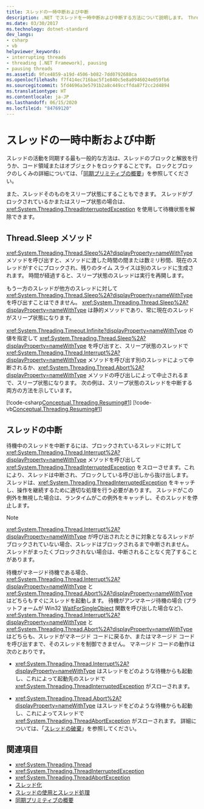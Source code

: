 ```yaml
---
title: スレッドの一時中断および中断
description: .NET でスレッドを一時中断および中断する方法について説明します。 Thread.Sleep や Thread.Interrupt のようなメソッドや、ThreadInterruptedException などの例外を使用する方法について説明します。
ms.date: 03/30/2017
ms.technology: dotnet-standard
dev_langs:
- csharp
- vb
helpviewer_keywords:
- interrupting threads
- threading [.NET Framework], pausing
- pausing threads
ms.assetid: 9fce4859-a19d-4506-b082-7dd0792688ca
ms.openlocfilehash: f7f414ec716bac5f1e840c5e8a0946024e059fb6
ms.sourcegitcommit: 5fd4696a3e5791b2a8c449ccffda87f2cc2d4894
ms.translationtype: HT
ms.contentlocale: ja-JP
ms.lasthandoff: 06/15/2020
ms.locfileid: "84769120"
---
```

# <a name="pausing-and-interrupting-threads"></a>スレッドの一時中断および中断

スレッドの活動を同期する最も一般的な方法は、スレッドのブロックと解放を行うか、コード領域またはオブジェクトをロックすることです。 ロックとブロックのしくみの詳細については、「[同期プリミティブの概要](overview-of-synchronization-primitives.md)」を参照してください。  
  
 また、スレッドそのものをスリープ状態にすることもできます。 スレッドがブロックされているかまたはスリープ状態の場合は、<xref:System.Threading.ThreadInterruptedException> を使用して待機状態を解除できます。  
  
## <a name="the-threadsleep-method"></a>Thread.Sleep メソッド

 <xref:System.Threading.Thread.Sleep%2A?displayProperty=nameWithType> メソッドを呼び出すと、メソッドに渡した時間の間または数ミリ秒間、現在のスレッドがすぐにブロックされ、残りのタイム スライスは別のスレッドに生成されます。 時間が経過すると、スリープ状態のスレッドは実行を再開します。  
  
 もう一方のスレッドが他方のスレッドに対して <xref:System.Threading.Thread.Sleep%2A?displayProperty=nameWithType> を呼び出すことはできません。  <xref:System.Threading.Thread.Sleep%2A?displayProperty=nameWithType> は静的メソッドであり、常に現在のスレッドがスリープ状態になります。  
  
 <xref:System.Threading.Timeout.Infinite?displayProperty=nameWithType> の値を指定して <xref:System.Threading.Thread.Sleep%2A?displayProperty=nameWithType> を呼び出すと、スリープ状態のスレッドで <xref:System.Threading.Thread.Interrupt%2A?displayProperty=nameWithType> メソッドを呼び出す別のスレッドによって中断されるか、<xref:System.Threading.Thread.Abort%2A?displayProperty=nameWithType> メソッドの呼び出しによって中止されるまで、スリープ状態になります。  次の例は、スリープ状態のスレッドを中断する両方の方法を示しています。  
  
 [!code-csharp[Conceptual.Threading.Resuming#1](../../../samples/snippets/csharp/VS_Snippets_CLR/Conceptual.Threading.Resuming/cs/Sleep1.cs#1)]
 [!code-vb[Conceptual.Threading.Resuming#1](../../../samples/snippets/visualbasic/VS_Snippets_CLR/Conceptual.Threading.Resuming/vb/Sleep1.vb#1)]  
  
## <a name="interrupting-threads"></a>スレッドの中断

 待機中のスレッドを中断するには、ブロックされているスレッドに対して <xref:System.Threading.Thread.Interrupt%2A?displayProperty=nameWithType> メソッドを呼び出して <xref:System.Threading.ThreadInterruptedException> をスローさせます。これにより、スレッドは中断され、ブロックしている呼び出しから抜け出します。 スレッドは、<xref:System.Threading.ThreadInterruptedException> をキャッチし、操作を継続するために適切な処理を行う必要があります。 スレッドがこの例外を無視した場合は、ランタイムがこの例外をキャッチし、そのスレッドを停止します。  
  
> [!NOTE]
> <xref:System.Threading.Thread.Interrupt%2A?displayProperty=nameWithType> が呼び出されたときに対象となるスレッドがブロックされていない場合、スレッドはブロックされるまで中断されません。 スレッドがまったくブロックされない場合は、中断されることなく完了することがあります。  
  
 待機がマネージド待機である場合、<xref:System.Threading.Thread.Interrupt%2A?displayProperty=nameWithType> と <xref:System.Threading.Thread.Abort%2A?displayProperty=nameWithType> はどちらもすぐにスレッドを起動します。 待機がアンマネージ待機の場合 (プラットフォームが Win32 [WaitForSingleObject](/windows/desktop/api/synchapi/nf-synchapi-waitforsingleobject) 関数を呼び出した場合など)、<xref:System.Threading.Thread.Interrupt%2A?displayProperty=nameWithType> と <xref:System.Threading.Thread.Abort%2A?displayProperty=nameWithType> はどちらも、スレッドがマネージド コードに戻るか、またはマネージド コードを呼び出すまで、そのスレッドを制御できません。 マネージド コードの動作は次のとおりです。  
  
- <xref:System.Threading.Thread.Interrupt%2A?displayProperty=nameWithType> はスレッドをどのような待機からも起動し、これによって起動先のスレッドで <xref:System.Threading.ThreadInterruptedException> がスローされます。  
  
- <xref:System.Threading.Thread.Abort%2A?displayProperty=nameWithType> はスレッドをどのような待機からも起動し、これによってスレッドで <xref:System.Threading.ThreadAbortException> がスローされます。 詳細については、「[スレッドの破棄](destroying-threads.md)」を参照してください。  
  
## <a name="see-also"></a>関連項目

- <xref:System.Threading.Thread>
- <xref:System.Threading.ThreadInterruptedException>
- <xref:System.Threading.ThreadAbortException>
- [スレッド化](index.md)
- [スレッドの使用とスレッド処理](using-threads-and-threading.md)
- [同期プリミティブの概要](overview-of-synchronization-primitives.md)
